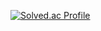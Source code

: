 [![Solved.ac Profile](http://mazassumnida.wtf/api/v2/generate_badge?boj=ggenius2004)](https://solved.ac/ggenius2004/)
